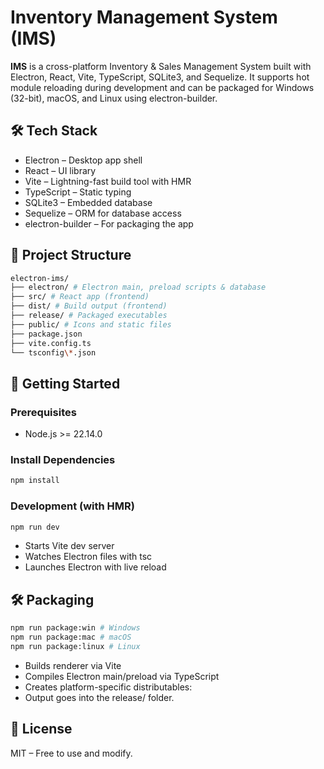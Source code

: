 # Inventory Management System (IMS)

**IMS** is a cross-platform Inventory & Sales Management System built with Electron, React, Vite, TypeScript, SQLite3, and Sequelize. It supports hot module reloading during development and can be packaged for Windows (32-bit), macOS, and Linux using electron-builder.

## 🛠 Tech Stack

- Electron – Desktop app shell
- React – UI library
- Vite – Lightning-fast build tool with HMR
- TypeScript – Static typing
- SQLite3 – Embedded database
- Sequelize – ORM for database access
- electron-builder – For packaging the app

## 📆 Project Structure

```bash
electron-ims/
├── electron/ # Electron main, preload scripts & database
├── src/ # React app (frontend)
├── dist/ # Build output (frontend)
├── release/ # Packaged executables
├── public/ # Icons and static files
├── package.json
├── vite.config.ts
└── tsconfig\*.json
```

## 🚀 Getting Started

### Prerequisites

- Node.js >= 22.14.0

### Install Dependencies

```bash
npm install
```

### Development (with HMR)

```bash
npm run dev
```

- Starts Vite dev server
- Watches Electron files with tsc
- Launches Electron with live reload

## 🛠 Packaging

```bash
npm run package:win # Windows
npm run package:mac # macOS
npm run package:linux # Linux
```

- Builds renderer via Vite
- Compiles Electron main/preload via TypeScript
- Creates platform-specific distributables:
- Output goes into the release/ folder.

## 📄 License

MIT – Free to use and modify.
